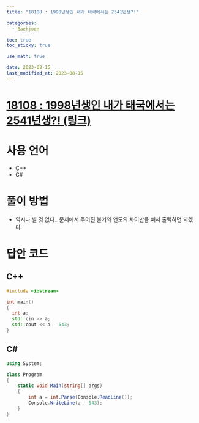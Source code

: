 ```yaml
---
title: "18108 : 1998년생인 내가 태국에서는 2541년생?!" 

categories:
  - Baekjoon

toc: true
toc_sticky: true

use_math: true

date: 2023-08-15
last_modified_at: 2023-08-15
---
```


# [18108 : 1998년생인 내가 태국에서는 2541년생?! (링크)](https://www.acmicpc.net/problem/18108)

# 사용 언어
- C++
- C#

# 풀이 방법
- 역시나 별 것 없다..
  문제에서 주어진 불기와 연도의 차이만큼 빼서 출력하면 되겠다.

# 답안 코드

## C++

```cpp
#include <iostream>

int main()
{
  int a;
  std::cin >> a;
  std::cout << a - 543;
}
```

## C#

```cs
using System;

class Program
{
    static void Main(string[] args)
    {
        int a = int.Parse(Console.ReadLine());
        Console.WriteLine(a - 543);
    }
}
```